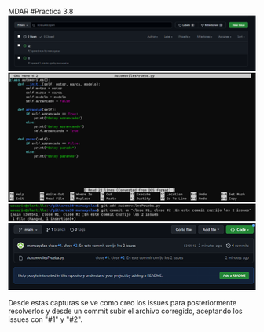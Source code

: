 MDAR
#Practica 3.8
![Foto ](FOTOS/Foto1.png)
![Foto ](FOTOS/Foto2.png)
![Foto ](FOTOS/Foto4.png)
![Foto ](FOTOS/Foto5.png)

Desde estas capturas se ve como creo los issues para posteriormente resolverlos y desde un commit subir el archivo corregido, aceptando los issues con "#1" y "#2".
